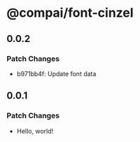 # @compai/font-cinzel

## 0.0.2

### Patch Changes

- b971bb4f: Update font data

## 0.0.1

### Patch Changes

- Hello, world!
